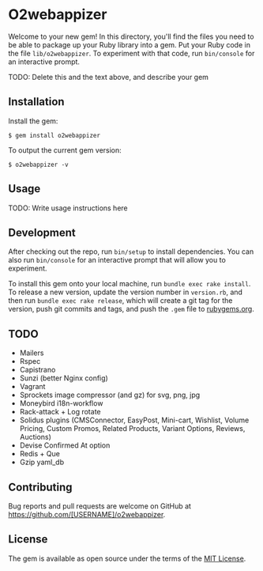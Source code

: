 # O2webappizer

Welcome to your new gem! In this directory, you'll find the files you need to be able to package up your Ruby library into a gem. Put your Ruby code in the file `lib/o2webappizer`. To experiment with that code, run `bin/console` for an interactive prompt.

TODO: Delete this and the text above, and describe your gem

## Installation

Install the gem:

    $ gem install o2webappizer

To output the current gem version:

    $ o2webappizer -v


## Usage

TODO: Write usage instructions here

## Development

After checking out the repo, run `bin/setup` to install dependencies. You can also run `bin/console` for an interactive prompt that will allow you to experiment.

To install this gem onto your local machine, run `bundle exec rake install`. To release a new version, update the version number in `version.rb`, and then run `bundle exec rake release`, which will create a git tag for the version, push git commits and tags, and push the `.gem` file to [rubygems.org](https://rubygems.org).

## TODO

* Mailers
* Rspec
* Capistrano
* Sunzi (better Nginx config)
* Vagrant
* Sprockets image compressor (and gz) for svg, png, jpg
* Moneybird i18n-workflow
* Rack-attack + Log rotate
* Solidus plugins (CMSConnector, EasyPost, Mini-cart, Wishlist, Volume Pricing, Custom Promos, Related Products, Variant Options, Reviews, Auctions)
* Devise Confirmed At option
* Redis + Que
* Gzip yaml_db

## Contributing

Bug reports and pull requests are welcome on GitHub at https://github.com/[USERNAME]/o2webappizer.


## License

The gem is available as open source under the terms of the [MIT License](http://opensource.org/licenses/MIT).

